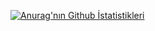 
[![Anurag'nın Github İstatistikleri](https://github-readme-stats.vercel.app/api?username=switchalpha)](https://switchalpha.tech)
